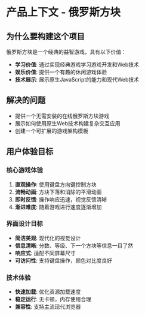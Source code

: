 # 产品上下文 - 俄罗斯方块

## 为什么要构建这个项目
俄罗斯方块是一个经典的益智游戏，具有以下价值：
- **学习价值**: 通过实现经典游戏学习游戏开发和Web技术
- **娱乐价值**: 提供一个有趣的休闲游戏体验
- **技术展示**: 展示原生JavaScript的能力和现代Web技术

## 解决的问题
- 提供一个无需安装的在线俄罗斯方块游戏
- 展示如何使用原生Web技术构建复杂交互应用
- 创建一个可扩展的游戏架构模板

## 用户体验目标

### 核心游戏体验
1. **直观操作**: 使用键盘方向键控制方块
2. **流畅动画**: 方块下落和消除的平滑动画
3. **即时反馈**: 操作响应迅速，视觉反馈清晰
4. **渐进难度**: 随着游戏进行速度逐渐增加

### 界面设计目标
- **简洁美观**: 现代化的视觉设计
- **信息清晰**: 分数、等级、下一个方块等信息一目了然
- **响应式**: 适配不同屏幕尺寸
- **可访问性**: 支持键盘操作，颜色对比度良好

### 技术体验
- **快速加载**: 优化资源加载速度
- **稳定运行**: 无卡顿，内存使用合理
- **兼容性**: 支持主流现代浏览器
